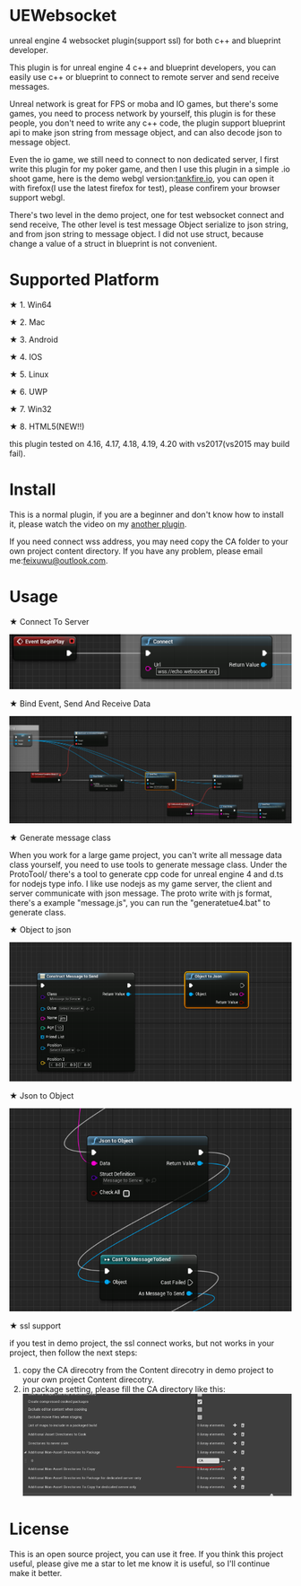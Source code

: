 # UEWebsocket
unreal engine 4 websocket plugin(support ssl) for both c++ and blueprint developer.

This plugin is for unreal engine 4 c++ and blueprint developers, you can easily use c++ or blueprint
 to connect to remote server and send receive messages.
 
Unreal network is great for FPS or moba and IO games, but there's some games, you need to process network by yourself,
this plugin is for these people, you don't need to write any c++ code, 
the plugin support blueprint api to make json string from message object, and can also decode json to message object.

Even the io game, we still need to connect to non dedicated server, I first write this plugin for my poker game, and then 
I use this plugin in a simple .io shoot game, here is the demo webgl version:[tankfire.io](http://50.116.0.118), you can open it with firefox(I use the latest firefox for test), please confirem your browser support webgl.

There's two level in the demo project, one for test websocket connect and send receive,
The other level is test message Object serialize to json string, and from json string to message object.
I did not use struct, because change a value of a struct in blueprint is not convenient.

# Supported Platform
★ 1. Win64

★ 2. Mac

★ 3. Android

★ 4. IOS

★ 5. Linux

★ 6. UWP

★ 7. Win32

★ 8. HTML5(NEW!!)

this plugin tested on 4.16, 4.17, 4.18, 4.19, 4.20 with vs2017(vs2015 may build fail).

# Install
This is a normal plugin, if you are a beginner and don't know how to install it, 
please watch the video on my [another plugin](https://github.com/feixuwu/UnrealEngine4-Admob).

If you need connect wss address, you may need copy the CA folder to your own project content directory.
If you have any problem, please email me:feixuwu@outlook.com.

# Usage
★ Connect To Server

   ![ScreenShot](docs/connect.PNG)
   
★ Bind Event, Send And Receive Data

   ![ScreenShot](docs/bind.PNG)
   
★ Generate message class

   When you work for a large game project, you can't write all message data class yourself, you need to use tools to generate
   message class.
   Under the ProtoTool/ there's a tool to generate cpp code for unreal engine 4 and d.ts for nodejs type info.
   I like use nodejs as my game server, the client and server communicate with json message.
   The proto write with js format, there's a example "message.js", you can run the "generatetue4.bat" to generate class.
   
★ Object to json

   ![ScreenShot](docs/objtojson.PNG)
   
★ Json to Object

   ![ScreenShot](docs/jsontoobj.PNG)

★ ssl support

   if you test in demo project, the ssl connect works, but not works in your project, then follow the next steps:
   1. copy the CA direcotry from the Content direcotry in demo project to your own project Content direcotry.
   2. in package setting, please fill the CA directory like this:
      ![ScreenShot](docs/casetting.PNG)
   

# License
This is an open source project, you can use it free. If you think this project useful, please give me a star to let me know 
it is useful, so I'll continue make it better.
